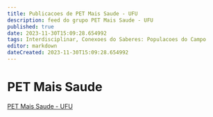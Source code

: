 ```yaml
---
title: Publicacoes de PET Mais Saude - UFU 
description: feed do grupo PET Mais Saude - UFU
published: true
date: 2023-11-30T15:09:28.654992
tags: Interdisciplinar, Conexoes do Saberes: Populacoes do Campo
editor: markdown
dateCreated: 2023-11-30T15:09:28.654992
---
```


# PET Mais Saude
[PET Mais Saude - UFU](/grupo/161PETMaisSaudeUFU.md)